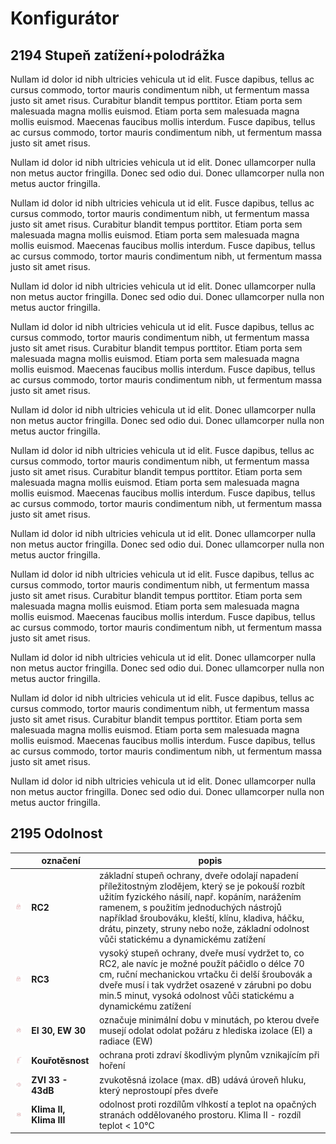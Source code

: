 # Konfigurátor


## 2194 Stupeň zatížení+polodrážka

Nullam id dolor id nibh ultricies vehicula ut id elit. Fusce dapibus, tellus ac cursus commodo, tortor mauris condimentum nibh, ut fermentum massa justo sit amet risus. Curabitur blandit tempus porttitor. Etiam porta sem malesuada magna mollis euismod. Etiam porta sem malesuada magna mollis euismod. Maecenas faucibus mollis interdum. Fusce dapibus, tellus ac cursus commodo, tortor mauris condimentum nibh, ut fermentum massa justo sit amet risus.

Nullam id dolor id nibh ultricies vehicula ut id elit. Donec ullamcorper nulla non metus auctor fringilla. Donec sed odio dui. Donec ullamcorper nulla non metus auctor fringilla.

Nullam id dolor id nibh ultricies vehicula ut id elit. Fusce dapibus, tellus ac cursus commodo, tortor mauris condimentum nibh, ut fermentum massa justo sit amet risus. Curabitur blandit tempus porttitor. Etiam porta sem malesuada magna mollis euismod. Etiam porta sem malesuada magna mollis euismod. Maecenas faucibus mollis interdum. Fusce dapibus, tellus ac cursus commodo, tortor mauris condimentum nibh, ut fermentum massa justo sit amet risus.

Nullam id dolor id nibh ultricies vehicula ut id elit. Donec ullamcorper nulla non metus auctor fringilla. Donec sed odio dui. Donec ullamcorper nulla non metus auctor fringilla.

Nullam id dolor id nibh ultricies vehicula ut id elit. Fusce dapibus, tellus ac cursus commodo, tortor mauris condimentum nibh, ut fermentum massa justo sit amet risus. Curabitur blandit tempus porttitor. Etiam porta sem malesuada magna mollis euismod. Etiam porta sem malesuada magna mollis euismod. Maecenas faucibus mollis interdum. Fusce dapibus, tellus ac cursus commodo, tortor mauris condimentum nibh, ut fermentum massa justo sit amet risus.

Nullam id dolor id nibh ultricies vehicula ut id elit. Donec ullamcorper nulla non metus auctor fringilla. Donec sed odio dui. Donec ullamcorper nulla non metus auctor fringilla.

Nullam id dolor id nibh ultricies vehicula ut id elit. Fusce dapibus, tellus ac cursus commodo, tortor mauris condimentum nibh, ut fermentum massa justo sit amet risus. Curabitur blandit tempus porttitor. Etiam porta sem malesuada magna mollis euismod. Etiam porta sem malesuada magna mollis euismod. Maecenas faucibus mollis interdum. Fusce dapibus, tellus ac cursus commodo, tortor mauris condimentum nibh, ut fermentum massa justo sit amet risus.

Nullam id dolor id nibh ultricies vehicula ut id elit. Donec ullamcorper nulla non metus auctor fringilla. Donec sed odio dui. Donec ullamcorper nulla non metus auctor fringilla.

Nullam id dolor id nibh ultricies vehicula ut id elit. Fusce dapibus, tellus ac cursus commodo, tortor mauris condimentum nibh, ut fermentum massa justo sit amet risus. Curabitur blandit tempus porttitor. Etiam porta sem malesuada magna mollis euismod. Etiam porta sem malesuada magna mollis euismod. Maecenas faucibus mollis interdum. Fusce dapibus, tellus ac cursus commodo, tortor mauris condimentum nibh, ut fermentum massa justo sit amet risus.

Nullam id dolor id nibh ultricies vehicula ut id elit. Donec ullamcorper nulla non metus auctor fringilla. Donec sed odio dui. Donec ullamcorper nulla non metus auctor fringilla.

Nullam id dolor id nibh ultricies vehicula ut id elit. Fusce dapibus, tellus ac cursus commodo, tortor mauris condimentum nibh, ut fermentum massa justo sit amet risus. Curabitur blandit tempus porttitor. Etiam porta sem malesuada magna mollis euismod. Etiam porta sem malesuada magna mollis euismod. Maecenas faucibus mollis interdum. Fusce dapibus, tellus ac cursus commodo, tortor mauris condimentum nibh, ut fermentum massa justo sit amet risus.

Nullam id dolor id nibh ultricies vehicula ut id elit. Donec ullamcorper nulla non metus auctor fringilla. Donec sed odio dui. Donec ullamcorper nulla non metus auctor fringilla.


## 2195 Odolnost

||označení|popis|
|--|--|--|
| ![2195_RC](uploads\images\2195_RC.JPG) | **RC2** |základní stupeň ochrany, dveře odolají napadení příležitostným zlodějem, který se je pokouší rozbít užitím fyzického násilí, např. kopáním, narážením ramenem, s použitím jednoduchých nástrojů například šroubováku, kleští, klínu, kladiva, háčku, drátu, pinzety, struny nebo nože, základní odolnost vůči statickému a dynamickému zatížení |
|![2195_RC](uploads\images\2195_RC.JPG)|**RC3**|vysoký stupeň ochrany, dveře musí vydržet to, co RC2, ale navíc je možné použít páčidlo o délce 70 cm, ruční mechanickou vrtačku či delší šroubovák a dveře musí i tak vydržet osazené v zárubni po dobu min.5 minut, vysoká odolnost vůči statickému a dynamickému zatížení |
| ![2195_fire](uploads\images\2195_fire.JPG) |**EI 30, EW 30**|označuje minimální dobu v minutách, po kterou dveře musejí odolat odolat požáru z hlediska izolace (EI) a radiace (EW) |
| ![2195_Kour](uploads\images\2195_Kour.JPG) |**Kouřotěsnost**|ochrana proti zdraví škodlivým plynům vznikajícím při hoření|
| ![2195_dB](uploads\images\2195_dB.JPG) |**ZVI 33 - 43dB**|zvukotěsná izolace (max. dB) udává úroveň hluku, který neprostoupí přes dveře|
| ![2195_Klima](uploads\images\2195_Klima.JPG) |**Klima II, Klima III**|odolnost proti rozdílům vlhkostí a teplot na opačných stranách oddělovaného prostoru. Klima II - rozdíl teplot < 10°C



<!--stackedit_data:
eyJoaXN0b3J5IjpbMjQ3NDIyMjg1XX0=
-->